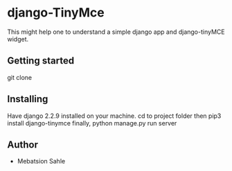 # django-TinyMce

This might help one to understand a simple django app and django-tinyMCE widget.

## Getting started

git clone 

## Installing
Have django 2.2.9 installed on your machine. 
cd to project folder 
then pip3 install django-tinymce
finally, python manage.py run server

## Author

* Mebatsion Sahle

